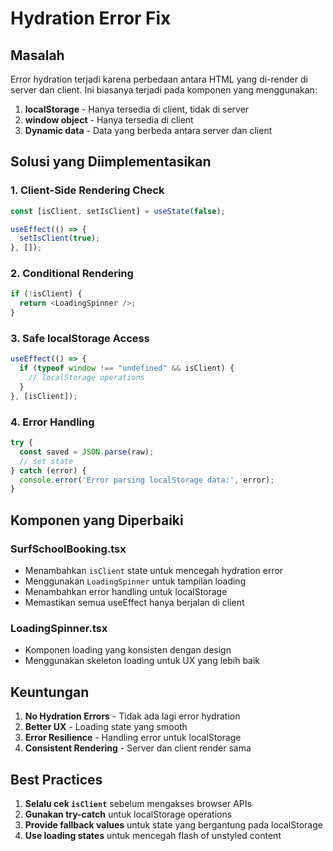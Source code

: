 # Hydration Error Fix

## Masalah

Error hydration terjadi karena perbedaan antara HTML yang di-render di server dan client. Ini biasanya terjadi pada komponen yang menggunakan:

1. **localStorage** - Hanya tersedia di client, tidak di server
2. **window object** - Hanya tersedia di client
3. **Dynamic data** - Data yang berbeda antara server dan client

## Solusi yang Diimplementasikan

### 1. **Client-Side Rendering Check**

```typescript
const [isClient, setIsClient] = useState(false);

useEffect(() => {
  setIsClient(true);
}, []);
```

### 2. **Conditional Rendering**

```typescript
if (!isClient) {
  return <LoadingSpinner />;
}
```

### 3. **Safe localStorage Access**

```typescript
useEffect(() => {
  if (typeof window !== "undefined" && isClient) {
    // localStorage operations
  }
}, [isClient]);
```

### 4. **Error Handling**

```typescript
try {
  const saved = JSON.parse(raw);
  // set state
} catch (error) {
  console.error('Error parsing localStorage data:', error);
}
```

## Komponen yang Diperbaiki

### SurfSchoolBooking.tsx
- Menambahkan `isClient` state untuk mencegah hydration error
- Menggunakan `LoadingSpinner` untuk tampilan loading
- Menambahkan error handling untuk localStorage
- Memastikan semua useEffect hanya berjalan di client

### LoadingSpinner.tsx
- Komponen loading yang konsisten dengan design
- Menggunakan skeleton loading untuk UX yang lebih baik

## Keuntungan

1. **No Hydration Errors** - Tidak ada lagi error hydration
2. **Better UX** - Loading state yang smooth
3. **Error Resilience** - Handling error untuk localStorage
4. **Consistent Rendering** - Server dan client render sama

## Best Practices

1. **Selalu cek `isClient`** sebelum mengakses browser APIs
2. **Gunakan try-catch** untuk localStorage operations
3. **Provide fallback values** untuk state yang bergantung pada localStorage
4. **Use loading states** untuk mencegah flash of unstyled content 